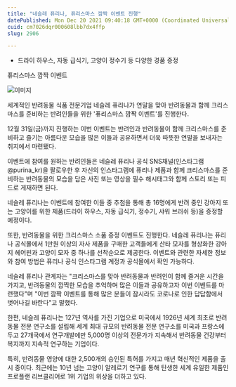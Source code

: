 ```yaml
---
title: "네슬레 퓨리나, 퓨리스마스 깜짝 이벤트 진행"
datePublished: Mon Dec 20 2021 09:40:18 GMT+0000 (Coordinated Universal Time)
cuid: cm7026dqr000608lbb7dx4ffp
slug: 2906

---
```



- 드라이 하우스, 자동 급식기, 고양이 정수기 등 다양한 경품 증정

퓨리스마스 깜짝 이벤트

![이미지](https://cdn.hashnode.com/res/hashnode/image/upload/v1739252741746/23f64d4f-e882-440b-90ff-93adec06b888.jpeg)

세계적인 반려동물 식품 전문기업 네슬레 퓨리나가 연말을 맞아 반려동물과 함께 크리스마스를 준비하는 반려인들을 위한 '퓨리스마스 깜짝 이벤트'를 진행한다.

12월 31일(금)까지 진행하는 이번 이벤트는 반려인과 반려동물이 함께 크리스마스를 준비하고 즐기는 아름다운 모습을 많은 이들과 공유하면서 더욱 따뜻한 연말을 보내자는 취지에서 마련됐다.

이벤트에 참여를 원하는 반려인들은 네슬레 퓨리나 공식 SNS채널(인스타그램 @purina_kr)을 팔로우한 후 자신의 인스타그램에 퓨리나 제품과 함께 크리스마스를 준비하는 반려동물의 모습을 담은 사진 또는 영상을 필수 해시태그와 함께 스토리 또는 피드로 게재하면 된다.

네슬레 퓨리나는 이벤트에 참여한 이들 중 추첨을 통해 총 16명에게 반려 중인 강아지 또는 고양이를 위한 제품(드라이 하우스, 자동 급식기, 정수기, 샤워 브러쉬 등)을 증정할 예정이다.

또한, 반려동물을 위한 크리스마스 소품 증정 이벤트도 진행한다. 네슬레 퓨리나는 퓨리나 공식몰에서 1만원 이상의 자사 제품을 구매한 고객들에게 산타 모자를 형상화한 강아지 헤어핀과 고양이 모자 중 하나를 선착순으로 제공한다. 이벤트와 관련한 자세한 정보와 참여 방법은 퓨리나 공식 인스타그램 계정과 공식몰에서 확인 가능하다.

네슬레 퓨리나 관계자는 "크리스마스를 맞아 반려동물과 반려인이 함께 즐거운 시간을 가지고, 반려동물의 깜찍한 모습을 추억하며 많은 이들과 공유하고자 이번 이벤트를 마련했다"며 "이번 깜짝 이벤트를 통해 많은 분들이 잠시라도 코로나로 인한 답답함에서 벗어나길 바란다"고 말했다.

한편, 네슬레 퓨리나는 127년 역사를 가진 기업으로 미국에서 1926년 세계 최초로 반려동물 전문 연구소를 설립해 세계 최대 규모의 반려동물 전문 연구소를 미국과 프랑스에 두고 27개국에서 연구개발에만 5,000명 이상의 전문가가 지속해서 반려동물 건강부터 복지까지 지속적 연구하는 기업이다.

특히, 반려동물 영양에 대한 2,500개의 승인된 특허를 가지고 매년 혁신적인 제품을 출시 중이다. 최근에는 10년 넘는 고양이 알레르기 연구를 통해 탄생한 세계 유일한 제품인 프로플랜 리브클리어로 1위 기업의 위상을 더하고 있다.